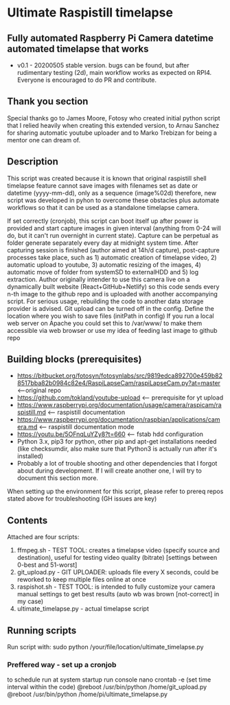 # Ultimate Raspistill timelapse 
## Fully automated Raspberry Pi Camera datetime automated timelapse that works 
- v0.1 - 20200505 stable version. bugs can be found, but after rudimentary testing (2d), main workflow works as expected on RPI4. 
Everyone is encouraged to do PR and contribute.

## Thank you section
Special thanks go to James Moore, Fotosy who created initial python script that I relied heavily when creating this extended version, to Arnau Sanchez for sharing automatic youtube uploader and to Marko Trebizan for being a mentor one can dream of.

## Description
This script was created because it is known that original raspistill shell timelapse feature cannot save images with filenames set as date or datetime (yyyy-mm-dd), only as a sequence (image%02d) therefore, new script was developed in pyhon to overcome these obstacles plus automate workflows so that it can be used as a standalone timelapse camera. 
 
If set correctly (cronjob), this script can boot itself up after power is provided and start capture images in given interval (anything from 0-24 will do, but it can't run overnight in current state).   Capture can be perpetual as folder generate separately every day at midnight system time. After capturing session is finished (author aimed at 14h/d capture), post-capture processes take place, such as 1) automatic creation of timelapse video, 2) automatic upload to youtube, 3) automatic resizing of the images, 4) automatic move of folder from systemSD to externalHDD and 5) log extraction. Author originally intender to use this camera live on a dynamically built website (React+GitHub+Netlify) so this code sends every n-th image to the github repo and is uploaded with another accompanying script. For serious usage, rebuilding the code to another data storage provider is advised. Git upload can be turned off in the config. Define the location where you wish to save files (initPath in config) If you run a local web server on Apache you could set this to /var/www/ to make them accessible via web browser or use my idea of feeding last image to github repo

## Building blocks (prerequisites)
- https://bitbucket.org/fotosyn/fotosynlabs/src/9819edca892700e459b828517bba82b0984c82e4/RaspiLapseCam/raspiLapseCam.py?at=master <--original repo
- https://github.com/tokland/youtube-upload  <-- prerequisite for yt upload
- https://www.raspberrypi.org/documentation/usage/camera/raspicam/raspistill.md <-- raspistill documentation
- https://www.raspberrypi.org/documentation/raspbian/applications/camera.md <-- raspistill documentation mode
- https://youtu.be/5OFnqLuYZy8?t=660 <-- fstab hdd configuration
- Python 3.x, pip3 for python, other pip and apt-get installations needed (like checksumdir, also make sure that Python3 is actually run after it's installed)
- Probably a lot of trouble shooting and other dependencies that I forgot about during development. If I will create another one, I will try to document this section more.

When setting up the environment for this script, please refer to prereq repos stated above for troubleshooting (GH issues are key)

## Contents
Attached are four scripts:
1) ffmpeg.sh - TEST TOOL: creates a timelapse video (specify source and destination), useful for testing video quality (bitrate) [settings between 0-best and 51-worst]
2) git_upload.py - GIT UPLOADER: uploads file every X seconds, could be reworked to keep multiple files online at once
3) raspishot.sh - TEST TOOL: is intended to fully customize your camera manual settings to get best results (auto wb was brown [not-correct] in my case)
4) ultimate_timelapse.py - actual timelapse script

## Running scripts
Run script with: sudo python /your/file/location/ultimate_timelapse.py

### Preffered way - set up a cronjob
to schedule run at system startup run console nano crontab -e (set time interval within the code)
@reboot /usr/bin/python /home/git_upload.py
@reboot /usr/bin/python /home/pi/ultimate_timelapse.py
